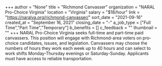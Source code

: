 +++
author = "None"
title = "Richmond Canvasser"
organization = "NARAL Pro-Choice Virginia"
location = "Virginia"
salary = "$18/hour"
link = "https://naralva.org/richmond-canvasser/"
sort_date = "2021-09-16"
created_at = "September 16, 2021"
closing_date = "-"
a_job_type = ["Full Time","Part Time","Temporary"]
b_benefits = []
c_feedback = ""
thumbnail = ""
+++
NARAL Pro-Choice Virginia seeks full-time and part-time paid canvassers. This position will engage with Richmond-area voters on pro-choice candidates, issues, and legislation. Canvassers may choose the numbers of hours they work each week up to 40 hours and can select to work shifts Monday-Thursday evenings or Saturday-Sunday. Applicants must have access to reliable transportation.